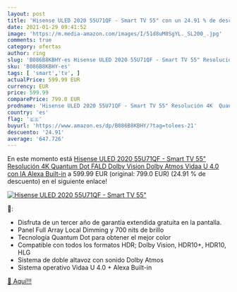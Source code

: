 ```yaml
---
layout: post
title: 'Hisense ULED 2020 55U71QF - Smart TV 55" con un 24.91 % de descuento'
date: 2021-01-29 09:41:52
image: 'https://m.media-amazon.com/images/I/51d8uM0SgYL._SL200_.jpg'
comments: true
category: ofertas
author: ring
slug: 'B086B8KBHY-es Hisense ULED 2020 55U71QF - Smart TV 55" Resolución 4K...'
sku: 'B086B8KBHY-es'
tags: [ 'smart','tv', ]
actualPrice: 599.99 EUR
currency: EUR
price: 599.99
comparePrice: 799.0 EUR
prodname: 'Hisense ULED 2020 55U71QF - Smart TV 55" Resolución 4K  Quantum Dot  FALD  Dolby Vision  Dolby Atmos  Vidaa U 4.0 con IA  Alexa Built-in'
country: 'es'
flag: '🇪🇸'
buyurl: 'https://www.amazon.es/dp/B086B8KBHY/?tag=tolees-21'
descuento: '24.91'
average: '647.726'
---
```


En este momento está [Hisense ULED 2020 55U71QF - Smart TV 55" Resolución 4K  Quantum Dot  FALD  Dolby Vision  Dolby Atmos  Vidaa U 4.0 con IA  Alexa Built-in](https://www.amazon.es/dp/B086B8KBHY/?tag=tolees-21) a 599.99 EUR (original: 799.0 EUR) (24.91 %  de descuento) en el siguiente enlace!

[![Hisense ULED 2020 55U71QF - Smart TV 55"](https://m.media-amazon.com/images/I/51d8uM0SgYL._SL200_.jpg)](https://www.amazon.es/dp/B086B8KBHY/?tag=tolees-21)

🔎:

- Disfruta de un tercer año de garantía extendida gratuita en la pantalla.
- Panel Full Array Local Dimming y 700 nits de brillo
- Tecnología Quantum Dot para obtener el mejor color
- Compatible con todos los formatos HDR; Dolby Vision, HDR10+, HDR10, HLG
- Sistema de doble altavoz con sonido Dolby Atmos
- Sistema operativo Vidaa U 4.0 + Alexa Built-in

[🛒 Aquí!!!](https://www.amazon.es/dp/B086B8KBHY/?tag=tolees-21)
